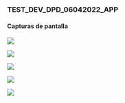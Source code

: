 ### TEST_DEV_DPD_06042022_APP


#### Capturas de pantalla
 ![](http://codigonan.com/public/1.jpg)

  ![](http://codigonan.com/public/2.jpg)

 ![](http://codigonan.com/public/3.jpg)
 
 ![](http://codigonan.com/public/4.jpg)

![](http://codigonan.com/public/5.jpg)
